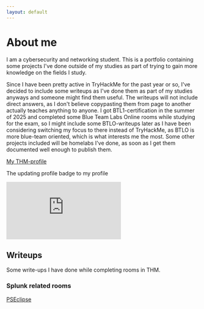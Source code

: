 ```yaml
---
layout: default
---
```

# About me 

I am a cybersecurity and networking student. This is a portfolio containing some projects I've done outside of my studies as part of trying to gain more knowledge on the fields I study. 

Since I have been pretty active in TryHackMe for the past year or so, I've decided to include some writeups as I've done them as part of my studies anyways and someone might find them useful. The writeups will not include direct answers, as I don't believe copypasting them from page to another actually teaches anything to anyone. I got BTL1-certification in the summer of 2025 and completed some Blue Team Labs Online rooms while studying for the exam, so I might include some BTLO-writeups later as I have been considering switching my focus to there instead of TryHackMe, as BTLO is more blue-team oriented, which is what  interests me the most. Some other projects included will be homelabs I've done, as soon as I get them documented well enough to publish them. 

[My THM-profile](https://tryhackme.com/p/Ornaka)

The updating profile badge to my profile 

<iframe src="https://tryhackme.com/api/v2/badges/public-profile?userPublicId=2801425" style='border:none;'></iframe>

## Writeups

Some write-ups I have done while completing rooms in THM.

### Splunk related rooms

[PSEclipse](https://ornaka.github.io/writeups)

